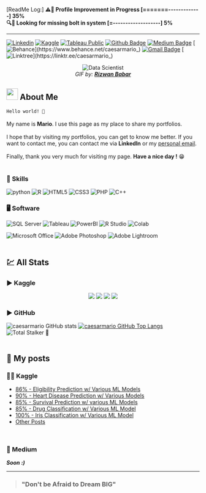 [ReadMe Log:]
**⚠🔧 Profile Improvement in Progress [=======-------------] 35%**<br>
**🔍🔩 Looking for missing bolt in system [=-------------------] 5%**<br>

---

<!-- Socials -->
[![Linkedin](https://img.shields.io/badge/linkedin-%230077B5.svg?style=for-the-badge&logo=linkedin&logoColor=white&link=https://www.linkedin.com/in/caesarmario)](https://www.linkedin.com/in/caesarmario)
[![Kaggle](https://img.shields.io/badge/Kaggle-20BEFF?style=for-the-badge&logo=Kaggle&logoColor=white&link=https://www.kaggle.com/caesarmario)](https://www.kaggle.com/caesarmario)
[![Tableau Public](https://img.shields.io/badge/Tableau-E97627?style=for-the-badge&logo=Tableau&logoColor=white&link=https://public.tableau.com/app/profile/caesarmario)](https://public.tableau.com/app/profile/caesarmario)
[![Github Badge](https://img.shields.io/badge/github-%23121011.svg?style=for-the-badge&logo=github&logoColor=white&link=https://www.github.com/caesarmario)](https://www.github.com/caesarmario)
[![Medium Badge](https://img.shields.io/badge/Medium-12100E?style=for-the-badge&logo=medium&logoColor=white&link=https://caesarmario.medium.com/)](https://caesarmario.medium.com/)
[![Behance](https://img.shields.io/badge/Behance-1769ff?style=for-the-badge&logo=behance&logoColor=white&link=https://www.behance.net/caesarmario_)](https://www.behance.net/caesarmario_)
[![Gmail Badge](https://img.shields.io/badge/Gmail-D14836?style=for-the-badge&logo=gmail&logoColor=white&link=mailto:caesarmario87@gmail.com)](mailto:caesarmario87@gmail.com)
[![Linktree](https://img.shields.io/badge/linktree-1de9b6?style=for-the-badge&logo=linktree&logoColor=white&link=https://linktr.ee/caesarmario_)](https://linktr.ee/caesarmario_)

<!-- GIF/Image -->
<p align="center">
  <img src="https://cdn.dribbble.com/users/1523313/screenshots/13671653/media/7c52f9d4b1117aa12f3bf9f9c3b9e1aa.gif" alt="Data Scientist"><br>
  <em> GIF by: <b><a href="https://dribbble.com/rizwanbabar/">Rizwan Babar</a></b></em>
</p>

<!-- About Me -->
## <img src="https://raw.githubusercontent.com/aemmadi/aemmadi/master/wave.gif" width="30px"> About Me 
`Hello world! 👋` <br><br>
My name is **Mario**. I use this page as my place to share my portfolios. <br><br>
I hope that by visiting my portfolios, you can get to know me better. If you want to contact me, you can contact me via **LinkedIn** or my [personal email](mailto:caesarmario87@gmail.com). <br><br>
Finally, thank you very much for visiting my page. **Have a nice day !** 😁<br><br>

<!-- Programming Skills -->
### 🎯 Skills
![python](https://img.shields.io/badge/Python-3776AB?style=for-the-badge&logo=python&logoColor=white)
![R](https://img.shields.io/badge/r-%23276DC3.svg?style=for-the-badge&logo=r&logoColor=white)
![HTML5](https://img.shields.io/badge/html5-%23E34F26.svg?style=for-the-badge&logo=html5&logoColor=white)
![CSS3](https://img.shields.io/badge/css3-%231572B6.svg?style=for-the-badge&logo=css3&logoColor=white)
![PHP](https://img.shields.io/badge/PHP-777BB4?style=for-the-badge&logo=php&logoColor=white)
![C++](https://img.shields.io/badge/c++-%2300599C.svg?style=for-the-badge&logo=c%2B%2B&logoColor=white)

<!-- Software -->
### 🖥 Software
![SQL Server](https://img.shields.io/badge/Microsoft_SQL_Server-CC2927?style=for-the-badge&logo=microsoft-sql-server&logoColor=white)
![Tableau](https://img.shields.io/badge/Tableau-E97627?style=for-the-badge&logo=Tableau&logoColor=white)
![PowerBI](https://img.shields.io/badge/PowerBI-F2C811?style=for-the-badge&logo=Power%20BI&logoColor=white)
![R Studio](https://img.shields.io/badge/RStudio-75AADB?style=for-the-badge&logo=RStudio&logoColor=white)
![Colab](https://img.shields.io/badge/Colab-F9AB00?style=for-the-badge&logo=googlecolab&color=525252)

![Microsoft Office](https://img.shields.io/badge/Microsoft_Office-D83B01?style=for-the-badge&logo=microsoft-office&logoColor=white)
![Adobe Photoshop](https://img.shields.io/badge/Adobe%20Photoshop-31A8FF?style=for-the-badge&logo=Adobe%20Photoshop&logoColor=black)
![Adobe Lightroom](https://img.shields.io/badge/Adobe%20Lightroom-31A8FF?style=for-the-badge&logo=Adobe%20Lightroom&logoColor=white)
<br><br>

<!-- Stats -->
## 💹 All Stats
### ▶ Kaggle
<p align="center">
  <img src="https://road-to-kaggle-grandmaster.vercel.app/api/badges/caesarmario/competition/"/>
  <img src="https://road-to-kaggle-grandmaster.vercel.app/api/badges/caesarmario/dataset/"/>
  <img src="https://road-to-kaggle-grandmaster.vercel.app/api/badges/caesarmario/notebook/"/>
  <img src="https://road-to-kaggle-grandmaster.vercel.app/api/badges/caesarmario/discussion/"/>
</p>

### ▶ GitHub
![caesarmario GitHub stats](https://github-readme-stats.vercel.app/api?username=caesarmario&show_icons=true&theme=dark&title_color=00dbde&text_color=f2f2f2&icon_color=00dbde&hide_border=true)
[![caesarmario GitHub Top Langs](https://github-readme-stats.vercel.app/api/top-langs/?username=caesarmario&langs_count=5&theme=dark&title_color=00dbde&text_color=f2f2f2&hide_border=true)](https://github.com/caesarmario/github-readme-stats)<br>
![Total Stalker 👀](https://komarev.com/ghpvc/?username=caesarmario&style=flat-square&label=Views)
<br><br>

<!-- Posts -->
## 📄 My posts 
### 👨‍💻 Kaggle
- [86% - Eligibility Prediction w/ Various ML Models](https://www.kaggle.com/caesarmario/86-eligibility-prediction-w-various-ml-models)
- [90% - Heart Disease Prediction w/ Various Models](https://www.kaggle.com/caesarmario/90-heart-disease-prediction-w-various-models)
- [85% - Survival Prediction w/ various ML Models](https://www.kaggle.com/caesarmario/85-survival-prediction-w-various-ml-models)
- [85% - Drug Classification w/ Various ML Model](https://www.kaggle.com/caesarmario/85-drug-classification-w-various-ml-model)
- [100% - Iris Classification w/ Various ML Model](https://www.kaggle.com/caesarmario/100-iris-classification-w-various-ml-model)
- [Other Posts](https://www.kaggle.com/caesarmario)

<br>

### 📰 Medium
***Soon :)***

<!-- LinkedIn -->
<!--### 👔 Mini LinkedIn
<img src="https://github-readme-linkedin-livid.vercel.app/user?username=caesarmario_" width="730" height="100" />
<div align="center">
  <img src="https://github-readme-linkedin-livid.vercel.app/experience?username=caesarmario_&limit=6" width="500" height="700" />
  <img src="https://github-readme-linkedin-livid.vercel.app/skills?username=caesarmario_" width="500" height="700" />
</div>
<div align="center">
<img src="https://github-readme-linkedin-livid.vercel.app/education?username=caesarmario_" width="500" height="200" />
<img src="https://github-readme-linkedin-livid.vercel.app/languages?username=caesarmario_" width="500" height="200" />
</div> 
-->

---

> ### "Don't be Afraid to Dream BIG"
